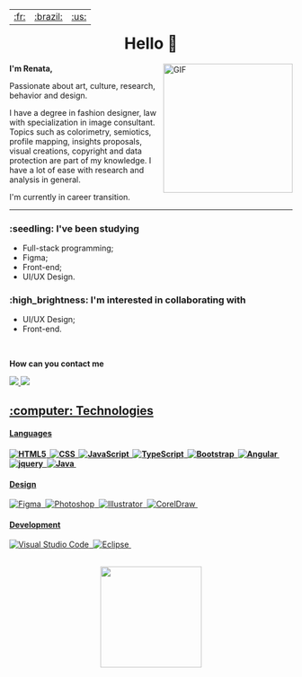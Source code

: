 <table align="right">
 <tr>
	<td><a href="https://github.com/Renata-Fernandes/Renata-Fernandes/blob/main/README.md">:fr:</a></td>
  <td><a href="https://github.com/Renata-Fernandes/Renata-Fernandes/blob/main/README-br.md">:brazil:</a></td> 
	<td><a href="https://github.com/Renata-Fernandes/Renata-Fernandes/blob/main/README-en.md">:us:</a></td> 	
	</tr>
</table>


<h1 align="center"> Hello 👋 </h1>

<img align="right" alt="GIF" src="https://user-images.githubusercontent.com/102121775/178090987-f793a7c7-6b18-42b2-9515-3a5cacb50edd.png" width="230px"/>

<p>
<b>I'm Renata,</b>
<br>

Passionate about art, culture, research, behavior and design.

I have a degree in fashion designer, law with specialization in image consultant.
Topics such as colorimetry, semiotics, profile mapping, insights proposals, visual creations, copyright and data protection are part of my knowledge.
I have a lot of ease with research and analysis in general.

I'm currently in career transition.
</p>

<hr>


<h3>:seedling: I've been studying </h3>

- Full-stack programming;
- Figma;
- Front-end;
- UI/UX Design.

<h3>:high_brightness: I'm interested in collaborating with </h3>

- UI/UX Design;
- Front-end.

<br>
<p>
  <b>How can you contact me</b>
  </p>

<p>
  <a href="https://www.linkedin.com/in/renatafcosta/">
		<img src="https://img.shields.io/badge/LinkedIn-0077B5?style=for-the-badge&logo=linkedin&logoColor=white" />
  
  <a href="mailto:re.sourirez@gmail.com">
		<img src="https://img.shields.io/badge/Gmail-D14836?style=for-the-badge&logo=gmail&logoColor=white" />  
 </p>
 </div> 
 
<h2> :computer: Technologies </h2>

<h4>Languages<h4>	
	
![HTML5](https://img.shields.io/badge/-HTML5-260B02?style=flat&logo=HTML5)&nbsp;
![CSS](https://img.shields.io/badge/-CSS-260B02?style=flat&logo=CSS)&nbsp;
![JavaScript](https://img.shields.io/badge/-JavaScript-260B02?style=flat&logo=javascript)&nbsp;	
![TypeScript](https://img.shields.io/badge/-TypeScript-260B02?style=flat&logo=typescript)&nbsp;
![Bootstrap](https://img.shields.io/badge/-Bootstrap-260B02?style=flat&logo=bootstrap)&nbsp;
![Angular](https://img.shields.io/badge/-Angular-260B02?style=flat&logo=angular)&nbsp;
![jquery](https://img.shields.io/badge/-jquery-260B02?style=flat&logo=jquery)&nbsp;
![Java](https://img.shields.io/badge/-Java-260B02?style=flat&logo=java&logoColor=007396)&nbsp;
	
<h4>Design</h4>
	
![Figma](https://img.shields.io/badge/-Figma-260B02?style=flat&logo=figma)&nbsp;
![Photoshop](https://img.shields.io/badge/-Photoshop-260B02?style=flat&logo=photoshop)&nbsp;
![Illustrator](https://img.shields.io/badge/-Illustrator-260B02?style=flat&logo=illustrator)&nbsp;
![CorelDraw](https://img.shields.io/badge/-CorelDraw-260B02?style=flat&logo=coreldraw)&nbsp;

<h4>Development</h4>
	
![Visual Studio Code](https://img.shields.io/badge/-VS%20Code-260B02?style=flat&logo=visual-studio-code)&nbsp;
![Eclipse](https://img.shields.io/badge/-Eclipse-260B02?style=flat&logo=eclipse)&nbsp;

<br>   
 
    
  <div align="center">
  <a href="https://github.com/Renata-Fernandes/Renata-Fernandes">
  <img height="180em" src= "https://github-readme-stats.vercel.app/api/top-langs/?username=Renata-Fernandes&layout=compact&theme=maroongold" />
  </div>
  
  <div>   
